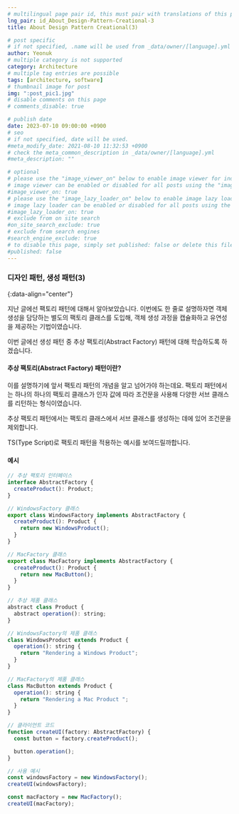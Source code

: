 ```yaml
---
# multilingual page pair id, this must pair with translations of this page. (This name must be unique)
lng_pair: id_About_Design-Pattern-Creational-3
title: About Design Pattern Creational(3)

# post specific
# if not specified, .name will be used from _data/owner/[language].yml
author: Yeonuk
# multiple category is not supported
category: Architecture
# multiple tag entries are possible
tags: [architecture, software]
# thumbnail image for post
img: ":post_pic1.jpg"
# disable comments on this page
# comments_disable: true

# publish date
date: 2023-07-10 09:00:00 +0900
# seo
# if not specified, date will be used.
#meta_modify_date: 2021-08-10 11:32:53 +0900
# check the meta_common_description in _data/owner/[language].yml
#meta_description: ""

# optional
# please use the "image_viewer_on" below to enable image viewer for individual pages or posts (_posts/ or [language]/_posts folders).
# image viewer can be enabled or disabled for all posts using the "image_viewer_posts: true" setting in _data/conf/main.yml.
#image_viewer_on: true
# please use the "image_lazy_loader_on" below to enable image lazy loader for individual pages or posts (_posts/ or [language]/_posts folders).
# image lazy loader can be enabled or disabled for all posts using the "image_lazy_loader_posts: true" setting in _data/conf/main.yml.
#image_lazy_loader_on: true
# exclude from on site search
#on_site_search_exclude: true
# exclude from search engines
#search_engine_exclude: true
# to disable this page, simply set published: false or delete this file
#published: false
---
```


<!-- outline-start -->

### 디자인 패턴, 생성 패턴(3)

{:data-align="center"}

<!-- outline-end -->

지난 글에선 팩토리 패턴에 대해서 알아보았습니다.
이번에도 한 줄로 설명하자면 객체 생성을 담당하는 별도의 팩토리 클래스를 도입해, 객체 생성 과정을 캡슐화하고 유연성을 제공하는 기법이였습니다.

이번 글에선 생성 패턴 중 추상 팩토리(Abstract Factory) 패턴에 대해 학습하도록 하겠습니다.

#### 추상 팩토리(Abstract Factory) 패턴이란?

이를 설명하기에 앞서 팩토리 패턴의 개념을 알고 넘어가야 하는데요. 팩토리 패턴에서는 하나의 하나의 팩토리 클래스가 인자 값에 따라 조건문을 사용해 다양한 서브 클래스를 리턴하는 형식이였습니다.

추상 팩토리 패턴에서는 팩토리 클래스에서 서브 클래스를 생성하는 데에 있어 조건문을 제외합니다.

TS(Type Script)로 팩토리 패턴을 적용하는 예시를 보여드릴까합니다.

#### 예시

```javascript
// 추상 팩토리 인터페이스
interface AbstractFactory {
  createProduct(): Product;
}

// WindowsFactory 클래스
export class WindowsFactory implements AbstractFactory {
  createProduct(): Product {
    return new WindowsProduct();
  }
}

// MacFactory 클래스
export class MacFactory implements AbstractFactory {
  createProduct(): Product {
    return new MacButton();
  }
}

// 추상 제품 클래스
abstract class Product {
  abstract operation(): string;
}

// WindowsFactory의 제품 클래스
class WindowsProduct extends Product {
  operation(): string {
    return "Rendering a Windows Product";
  }
}

// MacFactory의 제품 클래스
class MacButton extends Product {
  operation(): string {
    return "Rendering a Mac Product ";
  }
}

// 클라이언트 코드
function createUI(factory: AbstractFactory) {
  const button = factory.createProduct();

  button.operation();
}

// 사용 예시
const windowsFactory = new WindowsFactory();
createUI(windowsFactory);

const macFactory = new MacFactory();
createUI(macFactory);
```
